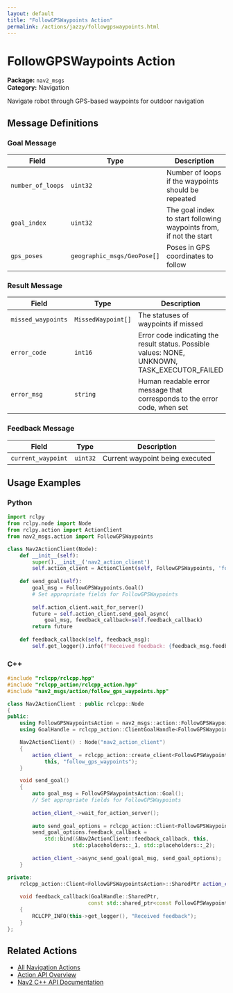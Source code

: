 ```yaml
---
layout: default
title: "FollowGPSWaypoints Action"
permalink: /actions/jazzy/followgpswaypoints.html
---
```


# FollowGPSWaypoints Action

**Package:** `nav2_msgs`  
**Category:** Navigation

Navigate robot through GPS-based waypoints for outdoor navigation

## Message Definitions

### Goal Message

| Field | Type | Description |
|-------|------|-------------|
| `number_of_loops` | `uint32` | Number of loops if the waypoints should be repeated|
| `goal_index` | `uint32` | The goal index to start following waypoints from, if not the start|
| `gps_poses` | `geographic_msgs/GeoPose[]` | Poses in GPS coordinates to follow|


### Result Message

| Field | Type | Description |
|-------|------|-------------|
| `missed_waypoints` | `MissedWaypoint[]` | The statuses of waypoints if missed|
| `error_code` | `int16` | Error code indicating the result status. Possible values: NONE, UNKNOWN, TASK_EXECUTOR_FAILED|
| `error_msg` | `string` | Human readable error message that corresponds to the error code, when set|


### Feedback Message

| Field | Type | Description |
|-------|------|-------------|
| `current_waypoint` | `uint32` | Current waypoint being executed|



## Usage Examples

### Python

```python
import rclpy
from rclpy.node import Node
from rclpy.action import ActionClient
from nav2_msgs.action import FollowGPSWaypoints

class Nav2ActionClient(Node):
    def __init__(self):
        super().__init__('nav2_action_client')
        self.action_client = ActionClient(self, FollowGPSWaypoints, 'follow_gps_waypoints')
        
    def send_goal(self):
        goal_msg = FollowGPSWaypoints.Goal()
        # Set appropriate fields for FollowGPSWaypoints
        
        self.action_client.wait_for_server()
        future = self.action_client.send_goal_async(
            goal_msg, feedback_callback=self.feedback_callback)
        return future
        
    def feedback_callback(self, feedback_msg):
        self.get_logger().info(f'Received feedback: {feedback_msg.feedback}')
```

### C++

```cpp
#include "rclcpp/rclcpp.hpp"
#include "rclcpp_action/rclcpp_action.hpp"
#include "nav2_msgs/action/follow_gps_waypoints.hpp"

class Nav2ActionClient : public rclcpp::Node
{
public:
    using FollowGPSWaypointsAction = nav2_msgs::action::FollowGPSWaypoints;
    using GoalHandle = rclcpp_action::ClientGoalHandle<FollowGPSWaypointsAction>;

    Nav2ActionClient() : Node("nav2_action_client")
    {
        action_client_ = rclcpp_action::create_client<FollowGPSWaypointsAction>(
            this, "follow_gps_waypoints");
    }

    void send_goal()
    {
        auto goal_msg = FollowGPSWaypointsAction::Goal();
        // Set appropriate fields for FollowGPSWaypoints
        
        action_client_->wait_for_action_server();
        
        auto send_goal_options = rclcpp_action::Client<FollowGPSWaypointsAction>::SendGoalOptions();
        send_goal_options.feedback_callback = 
            std::bind(&Nav2ActionClient::feedback_callback, this, 
                     std::placeholders::_1, std::placeholders::_2);
        
        action_client_->async_send_goal(goal_msg, send_goal_options);
    }

private:
    rclcpp_action::Client<FollowGPSWaypointsAction>::SharedPtr action_client_;
    
    void feedback_callback(GoalHandle::SharedPtr, 
                          const std::shared_ptr<const FollowGPSWaypointsAction::Feedback> feedback)
    {
        RCLCPP_INFO(this->get_logger(), "Received feedback");
    }
};
```

## Related Actions

- [All Navigation Actions](/jazzy/actions/index.html#navigation)
- [Action API Overview](/jazzy/actions/index.html)
- [Nav2 C++ API Documentation](/jazzy/html/index.html)
